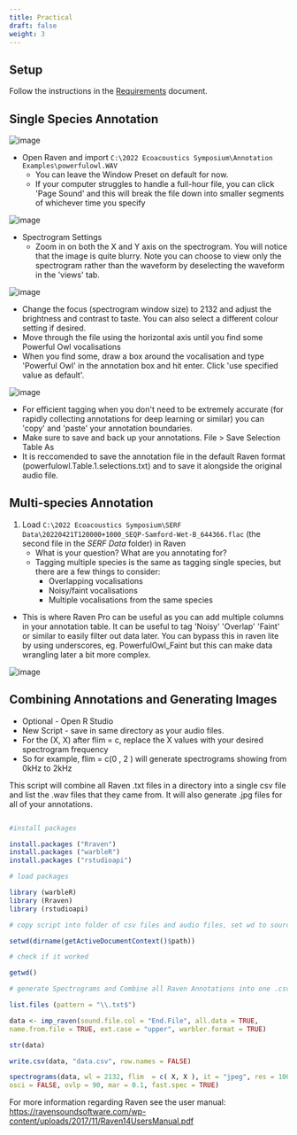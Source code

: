 ```yaml
---
title: Practical
draft: false
weight: 3
---
```


## Setup

Follow the instructions in the [Requirements](./../requirements) document.

## Single Species Annotation

![image](https://user-images.githubusercontent.com/115681983/199149774-831c4ad6-329d-45fb-9ab2-095258e199cf.png)

 - Open Raven and import `C:\2022 Ecoacoustics Symposium\Annotation Examples\powerfulowl.WAV`
     - You can leave the Window Preset on default for now. 
     - If your computer struggles to handle a full-hour file, you can click 'Page Sound' and this will break the file down into smaller segments of whichever time you specify

![image](https://user-images.githubusercontent.com/115681983/199150066-02fe0faa-ffca-487b-bd8c-165ca6680b17.png)

 - Spectrogram Settings 
    - Zoom in on both the X and Y axis on the spectrogram. You will notice that the image is quite blurry. Note you can choose to view only the spectrogram rather than the waveform by deselecting the waveform in the 'views' tab. 

![image](https://user-images.githubusercontent.com/115681983/199150374-b694af79-b0bf-4330-af29-5086a942c1b4.png)

- Change the focus (spectrogram window size) to 2132 and adjust the brightness and contrast to taste. You can also select a different colour setting if desired.
- Move through the file using the horizontal axis until you find some Powerful Owl vocalisations
- When you find some, draw a box around the vocalisation and type 'Powerful Owl' in the annotation box and hit enter. Click 'use specified value as default'. 

![image](https://user-images.githubusercontent.com/115681983/199151921-cafa53af-471b-4f15-8498-aea75ce8d1dd.png)

    
- For efficient tagging when you don't need to be extremely accurate (for rapidly collecting annotations for deep learning or similar) you can 'copy' and 'paste' your annotation boundaries. 
- Make sure to save and back up your annotations. File > Save Selection Table As
- It is reccomended to save the annotation file in the default Raven format (powerfulowl.Table.1.selections.txt) and to save it alongside the original audio file. 

## Multi-species Annotation

 1. Load `C:\2022 Ecoacoustics Symposium\SERF Data\20220421T120000+1000_SEQP-Samford-Wet-B_644366.flac`
    (the second file in the _SERF Data_ folder) in Raven
    -  What is your question? What are you annotating for?
    - Tagging multiple species is the same as tagging single species, but there are a few things to consider: 
      - Overlapping vocalisations
      - Noisy/faint vocalisations
      - Multiple vocalisations from the same species
  - This is where Raven Pro can be useful as you can add multiple columns in your annotation table. It can be useful to tag 'Noisy' 'Overlap' 'Faint' or similar to easily filter out data later. You can bypass this in raven lite by using underscores, eg. PowerfulOwl_Faint but this can make data wrangling later a bit more complex. 

![image](https://user-images.githubusercontent.com/115681983/199152578-e4359d17-9ede-44c9-a86a-74d640f2380b.png)

## Combining Annotations and Generating Images 

 - Optional - Open R Studio
 - New Script - save in same directory as your audio files. 
 - For the (X, X) after flim = c, replace the X values with your desired spectrogram frequency
 - So for example, flim = c(0 , 2 ) will generate spectrograms showing from 0kHz to 2kHz 
 
This script will combine all Raven .txt files in a directory into a single csv 
file and list the .wav files that they came from. It will also generate 
.jpg files for all of your annotations.

```r

#install packages

install.packages ("Rraven")
install.packages ("warbleR")
install.packages ("rstudioapi")

# load packages

library (warbleR) 
library (Rraven)
library (rstudioapi)

# copy script into folder of csv files and audio files, set wd to source file location

setwd(dirname(getActiveDocumentContext()$path)) 

# check if it worked

getwd()

# generate Spectrograms and Combine all Raven Annotations into one .csv file 

list.files (pattern = "\\.txt$")

data <- imp_raven(sound.file.col = "End.File", all.data = TRUE,
name.from.file = TRUE, ext.case = "upper", warbler.format = TRUE)

str(data)

write.csv(data, "data.csv", row.names = FALSE)

spectrograms(data, wl = 2132, flim  = c( X, X ), it = "jpeg", res = 100,
osci = FALSE, ovlp = 90, mar = 0.1, fast.spec = TRUE)
```

For more information regarding Raven see the user manual: https://ravensoundsoftware.com/wp-content/uploads/2017/11/Raven14UsersManual.pdf
